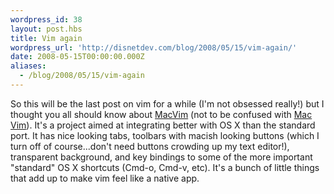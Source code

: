 ```yaml
---
wordpress_id: 38
layout: post.hbs
title: Vim again
wordpress_url: 'http://disnetdev.com/blog/2008/05/15/vim-again/'
date: 2008-05-15T00:00:00.000Z
aliases:
  - /blog/2008/05/15/vim-again
---
```

So this will be the last post on vim for a while (I'm not obsessed really!) but I thought you all should know about [MacVim](http://code.google.com/p/macvim/ "MacVim") (not to be confused with [Mac Vim](http://macvim.org/ "Mac Vim")). It's a project aimed at integrating better with OS X than the standard port. It has nice looking tabs, toolbars with macish looking buttons (which I turn off of course...don't need buttons crowding up my text editor!), transparent background, and key bindings to some of the more important "standard" OS X shortcuts (Cmd-o, Cmd-v, etc). It's a bunch of little things that add up to make vim feel like a native app.
